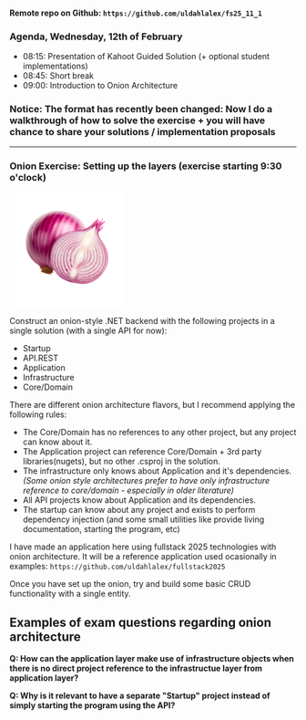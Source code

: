 #### Remote repo on Github: `https://github.com/uldahlalex/fs25_11_1` 

### Agenda, Wednesday, 12th of February
- 08:15: Presentation of Kahoot Guided Solution (+ optional student implementations)
- 08:45: Short break
- 09:00: Introduction to Onion Architecture

### Notice: The format has recently been changed: Now I do a walkthrough of how to solve the exercise + you will have chance to share your solutions / implementation proposals

___

### Onion Exercise: Setting up the layers (exercise starting  9:30 o'clock)

![alt text][logo]

[logo]: image.png
<style>
  img[alt="alt text"] {width: 200px;}
</style>

Construct an onion-style .NET backend with the following projects in a single solution (with a single API for now):

- Startup
- API.REST
- Application
- Infrastructure
- Core/Domain

There are different onion architecture flavors, but I recommend applying the following rules:

- The Core/Domain has no references to any other project, but any project can know about it.
- The Application project can reference Core/Domain + 3rd party libraries(nugets), but no other .csproj in the solution.
- The infrastructure only knows about Application and it's dependencies. *(Some onion style architectures prefer to have only infrastructure reference to core/domain - especially in older literature)*
- All API projects know about Application and its dependencies.
- The startup can know about any project and exists to perform dependency injection (and some small utilities like provide living documentation, starting the program, etc)

I have made an application here using fullstack 2025 technologies with onion architecture. It will be a reference application used ocasionally in examples: `https://github.com/uldahlalex/fullstack2025`

Once you have set up the onion, try and build some basic CRUD functionality with a single entity.

## Examples of exam questions regarding onion architecture

**Q: How can the application layer make use of infrastructure objects when there is no direct project reference to the infrastructue layer from application layer?**

**Q: Why is it relevant to have a separate "Startup" project instead of simply starting the program using the API?**


